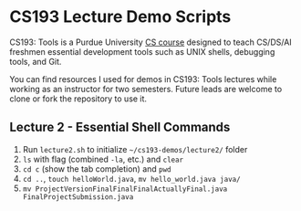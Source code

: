 # CS193 Lecture Demo Scripts

CS193: Tools is a Purdue University [CS course](https://selfservice.mypurdue.purdue.edu/prod/bzwsrch.p_catalog_detail?term=202320&subject=CS&cnbr=19300&enhanced=Y) designed to teach CS/DS/AI freshmen essential development tools such as UNIX shells, debugging tools, and Git.

You can find resources I used for demos in CS193: Tools lectures while working as an instructor for two semesters. Future leads are welcome to clone or fork the repository to use it.

## Lecture 2 - Essential Shell Commands

1. Run `lecture2.sh` to initialize `~/cs193-demos/lecture2/` folder
2. `ls` with flag (combined `-la`, etc.) and `clear`
3. `cd c` (show the tab completion) and `pwd`
4. `cd ..`, `touch helloWorld.java`, `mv hello_world.java java/`
5. `mv ProjectVersionFinalFinalFinalActuallyFinal.java FinalProjectSubmission.java`

